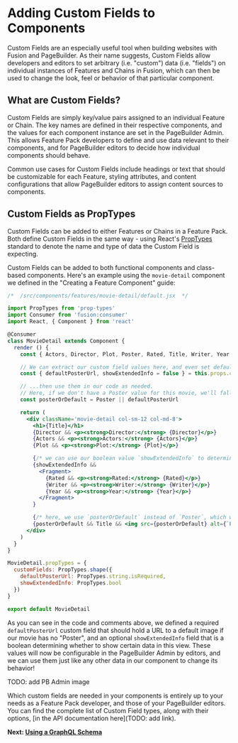 # Adding Custom Fields to Components 

Custom Fields are an especially useful tool when building websites with Fusion and PageBuilder. As their name suggests, Custom Fields allow developers and editors to set arbitrary (i.e. "custom") data (i.e. "fields") on individual instances of Features and Chains in Fusion, which can then be used to change the look, feel or behavior of that particular component.

## What are Custom Fields?

Custom Fields are simply key/value pairs assigned to an individual Feature or Chain. The key names are defined in their respective components, and the values for each component instance are set in the PageBuilder Admin. This allows Feature Pack developers to define and use data relevant to their components, and for PageBuilder editors to decide how individual components should behave.

Common use cases for Custom Fields include headings or text that should be customizable for each Feature, styling attributes, and content configurations that allow PageBuilder editors to assign content sources to components.

## Custom Fields as PropTypes

Custom Fields can be added to either Features or Chains in a Feature Pack. Both define Custom Fields in the same way - using React's [PropTypes](https://reactjs.org/docs/typechecking-with-proptypes.html) standard to denote the name and type of data the Custom Field is expecting. 

Custom Fields can be added to both functional components and class-based components. Here's an example using the `movie-detail` component we defined in the "Creating a Feature Component" guide:

```jsx
/*  /src/components/features/movie-detail/default.jsx  */

import PropTypes from 'prop-types'
import Consumer from 'fusion:consumer'
import React, { Component } from 'react'

@Consumer
class MovieDetail extends Component {
  render () {
    const { Actors, Director, Plot, Poster, Rated, Title, Writer, Year } = this.props.globalContent

    // We can extract our custom field values here, and even set default values if desired...
    const { defaultPosterUrl, showExtendedInfo = false } = this.props.customFields

    // ...then use them in our code as needed.
    // Here, if we don't have a Poster value for this movie, we'll fall back to a default URL provided in the custom field
    const posterOrDefault = Poster || defaultPosterUrl

    return (
      <div className='movie-detail col-sm-12 col-md-8'>
        <h1>{Title}</h1>
        {Director && <p><strong>Director:</strong> {Director}</p>}
        {Actors && <p><strong>Actors:</strong> {Actors}</p>}
        {Plot && <p><strong>Plot:</strong> {Plot}</p>}

        {/* we can use our boolean value `showExtendedInfo` to determine if certain data gets displayed or not */}
        {showExtendedInfo &&
          <Fragment>
            {Rated && <p><strong>Rated:</strong> {Rated}</p>}
            {Writer && <p><strong>Writer:</strong> {Writer}</p>}
            {Year && <p><strong>Year:</strong> {Year}</p>}
          </Fragment>
        }

        {/* here, we use `posterOrDefault` instead of `Poster`, which we set above */}
        {posterOrDefault && Title && <img src={posterOrDefault} alt={`Poster for ${Title}`} />}
      </div>
    )
  }
}

MovieDetail.propTypes = {
  customFields: PropTypes.shape({
    defaultPosterUrl: PropTypes.string.isRequired,
    showExtendedInfo: PropTypes.bool
  })
}

export default MovieDetail
```

As you can see in the code and comments above, we defined a required `defaultPosterUrl` custom field that should hold a URL to a default image if our movie has no "Poster", and an optional `showExtendedInfo` field that is a boolean determining whether to show certain data in this view. These values will now be configurable in the PageBuilder Admin by editors, and we can use them just like any other data in our component to change its behavior!

TODO: add PB Admin image

Which custom fields are needed in your components is entirely up to your needs as a Feature Pack developer, and those of your PageBuilder editors. You can find the complete list of Custom Field types, along with their options, [in the API documentation here](TODO: add link).

 **Next: [Using a GraphQL Schema](./using-graphql-schema.md)**
